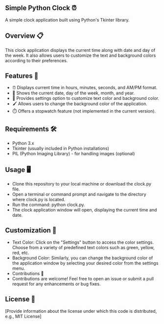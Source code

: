 ## Simple Python Clock ⏰
A simple clock application built using Python's Tkinter library.

## Overview 📋
This clock application displays the current time along with date and day of the week. It also allows users to customize the text and background colors according to their preferences.

## Features 🚀
- ⏰ Displays current time in hours, minutes, seconds, and AM/PM format.
- 📅 Shows the current date, day of the week, month, and year.
- 🎨 Provides settings option to customize text color and background color.
- 🖌️ Allows users to change the background color of the application.
- ⏱️ Offers a stopwatch feature (not implemented in the current version).
## Requirements 🛠️
- Python 3.x
- Tkinter (usually included in Python installations)
- PIL (Python Imaging Library) - for handling images (optional)
## Usage 🖥️
- Clone this repository to your local machine or download the clock.py file.
- Open a terminal or command prompt and navigate to the directory where clock.py is located.
- Run the command: python clock.py.
- The clock application window will open, displaying the current time and date.
## Customization 🎨
- Text Color: Click on the "Settings" button to access the color settings. Choose from a variety of predefined text colors such as green, yellow, red, etc.
- Background Color: Similarly, you can change the background color of the application window by selecting your desired color from the settings menu.
- Contributions 🤝
- Contributions are welcome! Feel free to open an issue or submit a pull request for any enhancements or bug fixes.

## License 📄
[Provide information about the license under which this code is distributed, e.g., MIT License]
